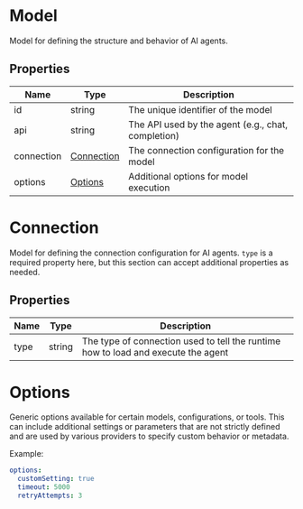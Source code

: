 # Model

Model for defining the structure and behavior of AI agents.


## Properties

| Name | Type | Description |
| ---- | ---- | ----------- |
| id |  string | The unique identifier of the model |
| api |  string | The API used by the agent (e.g., chat, completion) |
| connection |  [Connection](#connection) | The connection configuration for the model |
| options |  [Options](#options) | Additional options for model execution |

# Connection

Model for defining the connection configuration for AI agents.
`type` is a required property here, but this section can accept additional properties as needed.


## Properties

| Name | Type | Description |
| ---- | ---- | ----------- |
| type |  string | The type of connection used to tell the runtime how to load and execute the agent |


# Options

Generic options available for certain models, configurations, or tools.
This can include additional settings or parameters that are not strictly defined
and are used by various providers to specify custom behavior or metadata.

Example:
```yaml
options:
  customSetting: true
  timeout: 5000
  retryAttempts: 3
 ```

